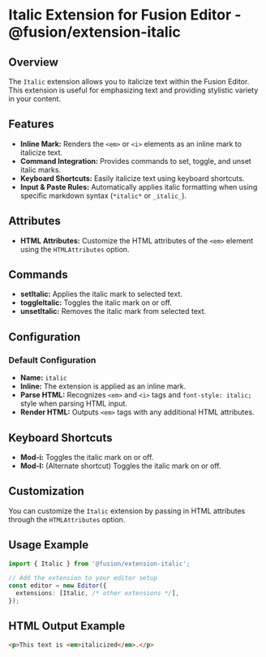 # Italic Extension for Fusion Editor - @fusion/extension-italic

## Overview

The `Italic` extension allows you to italicize text within the Fusion Editor. This extension is useful for emphasizing text and providing stylistic variety in your content.

## Features

- **Inline Mark:** Renders the `<em>` or `<i>` elements as an inline mark to italicize text.
- **Command Integration:** Provides commands to set, toggle, and unset italic marks.
- **Keyboard Shortcuts:** Easily italicize text using keyboard shortcuts.
- **Input & Paste Rules:** Automatically applies italic formatting when using specific markdown syntax (`*italic*` or `_italic_`).

## Attributes

- **HTML Attributes:** Customize the HTML attributes of the `<em>` element using the `HTMLAttributes` option.

## Commands

- **setItalic:** Applies the italic mark to selected text.
- **toggleItalic:** Toggles the italic mark on or off.
- **unsetItalic:** Removes the italic mark from selected text.

## Configuration

### Default Configuration

- **Name:** `italic`
- **Inline:** The extension is applied as an inline mark.
- **Parse HTML:** Recognizes `<em>` and `<i>` tags and `font-style: italic;` style when parsing HTML input.
- **Render HTML:** Outputs `<em>` tags with any additional HTML attributes.

## Keyboard Shortcuts

- **Mod-i:** Toggles the italic mark on or off.
- **Mod-I:** (Alternate shortcut) Toggles the italic mark on or off.

## Customization

You can customize the `Italic` extension by passing in HTML attributes through the `HTMLAttributes` option.

## Usage Example

```typescript
import { Italic } from '@fusion/extension-italic';

// Add the extension to your editor setup
const editor = new Editor({
  extensions: [Italic, /* other extensions */],
});
```

## HTML Output Example

```html
<p>This text is <em>italicized</em>.</p>
```